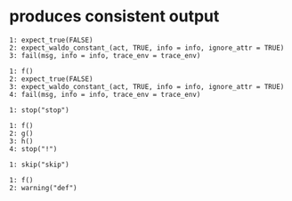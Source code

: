 # produces consistent output

    1: expect_true(FALSE)
    2: expect_waldo_constant_(act, TRUE, info = info, ignore_attr = TRUE)
    3: fail(msg, info = info, trace_env = trace_env)
    
    1: f()
    2: expect_true(FALSE)
    3: expect_waldo_constant_(act, TRUE, info = info, ignore_attr = TRUE)
    4: fail(msg, info = info, trace_env = trace_env)
    
    1: stop("stop")
    
    1: f()
    2: g()
    3: h()
    4: stop("!")
    
    1: skip("skip")
    
    1: f()
    2: warning("def")
    

